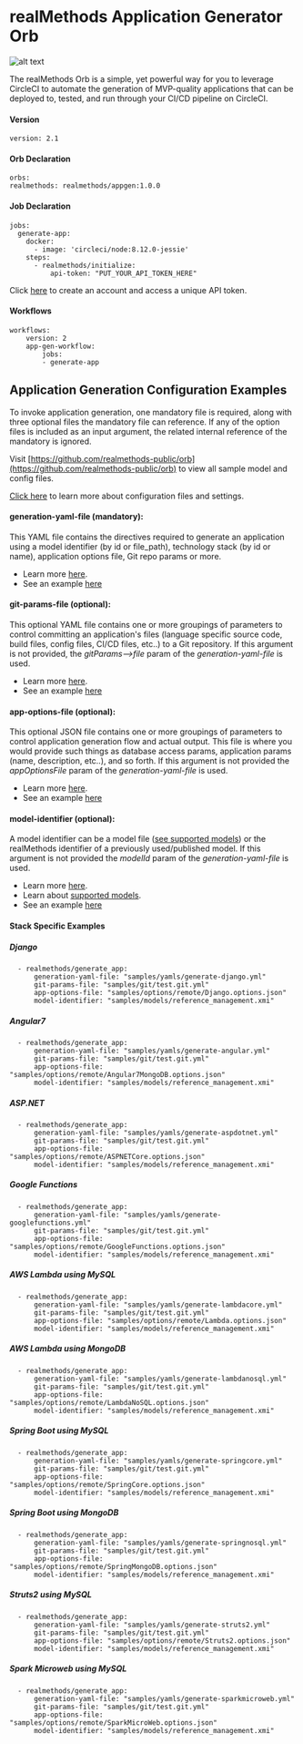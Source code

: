 # realMethods Application Generator Orb

![alt text](http://www.realmethods.com/img/circleci_realmethods_orb_.png)

The realMethods Orb is a simple, yet powerful way for you to leverage CircleCI to automate the generation of MVP-quality applications that can be deployed to, tested, and run through your CI/CD pipeline on CircleCI. 


#### Version
    version: 2.1

#### Orb Declaration
    orbs:
    realmethods: realmethods/appgen:1.0.0

#### Job Declaration
    jobs:
      generate-app:
        docker:
          - image: 'circleci/node:8.12.0-jessie'
        steps:
          - realmethods/initialize:
              api-token: "PUT_YOUR_API_TOKEN_HERE"

Click [here](http://www.realmethods.com/developer.html) to create an account and access a unique API token.

#### Workflows
	workflows:
		version: 2
		app-gen-workflow:
			jobs:
			- generate-app

## Application Generation Configuration Examples 

To invoke application generation, one mandatory file is required, along with three optional files the mandatory file can reference.  If any of the option files is included as an input argument, the related internal reference of the mandatory is ignored. 

Visit [https://github.com/realmethods-public/orb](https://github.com/realmethods-public/orb) to view all sample model and config files.

[Click here](https://www.realmethods.com/cli.html#config-files) to learn more about configuration files and settings.


#### generation-yaml-file (__mandatory__):
  
This YAML file contains the directives required to generate an application using a model identifier (by id or file_path), technology stack (by id or name), application options file, Git repo params or more.  
  
* Learn more [here](http://www.realmethods.com/cli.html#applicationgenerationconfigurationparameters). 
* See an example [here](https://github.com/realmethods-public/orb/blob/master/samples/yamls/generate-django.yml)
  
#### git-params-file (__optional__):
    
This optional YAML file contains one or more groupings of parameters to control committing an application's files (language   specific source code, build files, config files, CI/CD files, etc..) to a Git repository. If this argument is not provided, the _gitParams-->file_ param of the _generation-yaml-file_ is used.  
  
* Learn more [here](http://www.realmethods.com/cli.html#http://www.realmethods.com/cli.html#githubconfigurationparameters).
* See an example [here](https://github.com/realmethods-public/orb/blob/master/samples/git/test.git.yml)

#### app-options-file (__optional__):  
  
This optional JSON file contains one or more groupings of parameters to control application generation flow and actual output. This file is where you would provide such things as database access params, application params (name, description, etc..), and so forth. If this argument is not provided the _appOptionsFile_ param of the _generation-yaml-file_ is used.  
  
* Learn more [here](http://www.realmethods.com/cli.html#http://www.realmethods.com/cli.html#appconfigurationparameters).
* See an example [here](https://github.com/realmethods-public/orb/blob/master/samples/options/Django.options.json)

#### model-identifier (__optional__):  
A model identifier can be a model file ([see supported models](http://www.realmethods.com/api.html#supportedmodels)) or the realMethods identifier of a previously used/published model. If this argument is not provided the _modelId_ param of the  _generation-yaml-file_ is used.  
  
* Learn more [here](http://www.realmethods.com/cli.html#applicationgenerationconfigurationparameters).
* Learn about [supported models](http://www.realmethods.com/models.html).
* See an example [here](https://github.com/realmethods-public/orb/blob/master/samples/models/reference_management.xmi)


#### Stack Specific Examples

##### Django
      - realmethods/generate_app:
          generation-yaml-file: "samples/yamls/generate-django.yml"
          git-params-file: "samples/git/test.git.yml"
          app-options-file: "samples/options/remote/Django.options.json"
          model-identifier: "samples/models/reference_management.xmi"
          
##### Angular7          
      - realmethods/generate_app:
          generation-yaml-file: "samples/yamls/generate-angular.yml"
          git-params-file: "samples/git/test.git.yml"
          app-options-file: "samples/options/remote/Angular7MongoDB.options.json"
          model-identifier: "samples/models/reference_management.xmi"          

##### ASP.NET          
      - realmethods/generate_app:
          generation-yaml-file: "samples/yamls/generate-aspdotnet.yml"
          git-params-file: "samples/git/test.git.yml"
          app-options-file: "samples/options/remote/ASPNETCore.options.json"
          model-identifier: "samples/models/reference_management.xmi"
          
##### Google Functions          
      - realmethods/generate_app:
          generation-yaml-file: "samples/yamls/generate-googlefunctions.yml"
          git-params-file: "samples/git/test.git.yml"
          app-options-file: "samples/options/remote/GoogleFunctions.options.json"
          model-identifier: "samples/models/reference_management.xmi"
           
##### AWS Lambda using MySQL          
      - realmethods/generate_app:
          generation-yaml-file: "samples/yamls/generate-lambdacore.yml"
          git-params-file: "samples/git/test.git.yml"
          app-options-file: "samples/options/remote/Lambda.options.json"
          model-identifier: "samples/models/reference_management.xmi"
           
##### AWS Lambda using MongoDB
      - realmethods/generate_app:
          generation-yaml-file: "samples/yamls/generate-lambdanosql.yml"
          git-params-file: "samples/git/test.git.yml"
          app-options-file: "samples/options/remote/LambdaNoSQL.options.json"
          model-identifier: "samples/models/reference_management.xmi"
           
##### Spring Boot using MySQL          
      - realmethods/generate_app:
          generation-yaml-file: "samples/yamls/generate-springcore.yml"
          git-params-file: "samples/git/test.git.yml"
          app-options-file: "samples/options/remote/SpringCore.options.json"
          model-identifier: "samples/models/reference_management.xmi"
            
##### Spring Boot using MongoDB
      - realmethods/generate_app:
          generation-yaml-file: "samples/yamls/generate-springnosql.yml"
          git-params-file: "samples/git/test.git.yml"
          app-options-file: "samples/options/remote/SpringMongoDB.options.json"
          model-identifier: "samples/models/reference_management.xmi"
 
##### Struts2 using MySQL
      - realmethods/generate_app:
          generation-yaml-file: "samples/yamls/generate-struts2.yml"
          git-params-file: "samples/git/test.git.yml"
          app-options-file: "samples/options/remote/Struts2.options.json"
          model-identifier: "samples/models/reference_management.xmi"
 
##### Spark Microweb using MySQL
      - realmethods/generate_app:
          generation-yaml-file: "samples/yamls/generate-sparkmicroweb.yml"
          git-params-file: "samples/git/test.git.yml"
          app-options-file: "samples/options/remote/SparkMicroWeb.options.json"
          model-identifier: "samples/models/reference_management.xmi"
 
